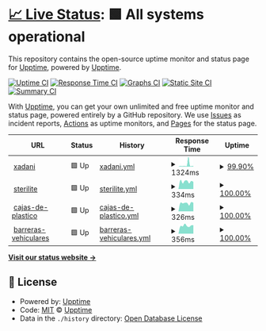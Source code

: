 # [📈 Live Status](https://demo.upptime.js.org): <!--live status--> **🟩 All systems operational**

This repository contains the open-source uptime monitor and status page for [Upptime](https://upptime.js.org), powered by [Upptime](https://github.com/upptime/upptime).

[![Uptime CI](https://github.com/AlonsoK28/xadani-upptime/workflows/Uptime%20CI/badge.svg)](https://github.com/AlonsoK28/xadani-upptime/actions?query=workflow%3A%22Uptime+CI%22)
[![Response Time CI](https://github.com/AlonsoK28/xadani-upptime/workflows/Response%20Time%20CI/badge.svg)](https://github.com/AlonsoK28/xadani-upptime/actions?query=workflow%3A%22Response+Time+CI%22)
[![Graphs CI](https://github.com/AlonsoK28/xadani-upptime/workflows/Graphs%20CI/badge.svg)](https://github.com/AlonsoK28/xadani-upptime/actions?query=workflow%3A%22Graphs+CI%22)
[![Static Site CI](https://github.com/AlonsoK28/xadani-upptime/workflows/Static%20Site%20CI/badge.svg)](https://github.com/AlonsoK28/xadani-upptime/actions?query=workflow%3A%22Static+Site+CI%22)
[![Summary CI](https://github.com/AlonsoK28/xadani-upptime/workflows/Summary%20CI/badge.svg)](https://github.com/AlonsoK28/xadani-upptime/actions?query=workflow%3A%22Summary+CI%22)

With [Upptime](https://upptime.js.org), you can get your own unlimited and free uptime monitor and status page, powered entirely by a GitHub repository. We use [Issues](https://github.com/upptime/upptime/issues) as incident reports, [Actions](https://github.com/AlonsoK28/xadani-upptime/actions) as uptime monitors, and [Pages](https://demo.upptime.js.org) for the status page.

<!--start: status pages-->
<!-- This summary is generated by Upptime (https://github.com/upptime/upptime) -->
<!-- Do not edit this manually, your changes will be overwritten -->
<!-- prettier-ignore -->
| URL | Status | History | Response Time | Uptime |
| --- | ------ | ------- | ------------- | ------ |
| <img alt="" src="https://res.cloudinary.com/xadani-mexico/image/upload/v1556506394/assets/favicon/xadani/xadani.png" height="13"> [xadani](https://www.xadani.com.mx) | 🟩 Up | [xadani.yml](https://github.com/AlonsoK28/xadani-upptime/commits/HEAD/history/xadani.yml) | <details><summary><img alt="Response time graph" src="./graphs/xadani/response-time-week.png" height="20"> 1324ms</summary><br><a href="https://AlonsoK28.github.io/xadani-upptime/history/xadani"><img alt="Response time 977" src="https://img.shields.io/endpoint?url=https%3A%2F%2Fraw.githubusercontent.com%2FAlonsoK28%2Fxadani-upptime%2FHEAD%2Fapi%2Fxadani%2Fresponse-time.json"></a><br><a href="https://AlonsoK28.github.io/xadani-upptime/history/xadani"><img alt="24-hour response time 1328" src="https://img.shields.io/endpoint?url=https%3A%2F%2Fraw.githubusercontent.com%2FAlonsoK28%2Fxadani-upptime%2FHEAD%2Fapi%2Fxadani%2Fresponse-time-day.json"></a><br><a href="https://AlonsoK28.github.io/xadani-upptime/history/xadani"><img alt="7-day response time 1324" src="https://img.shields.io/endpoint?url=https%3A%2F%2Fraw.githubusercontent.com%2FAlonsoK28%2Fxadani-upptime%2FHEAD%2Fapi%2Fxadani%2Fresponse-time-week.json"></a><br><a href="https://AlonsoK28.github.io/xadani-upptime/history/xadani"><img alt="30-day response time 1343" src="https://img.shields.io/endpoint?url=https%3A%2F%2Fraw.githubusercontent.com%2FAlonsoK28%2Fxadani-upptime%2FHEAD%2Fapi%2Fxadani%2Fresponse-time-month.json"></a><br><a href="https://AlonsoK28.github.io/xadani-upptime/history/xadani"><img alt="1-year response time 977" src="https://img.shields.io/endpoint?url=https%3A%2F%2Fraw.githubusercontent.com%2FAlonsoK28%2Fxadani-upptime%2FHEAD%2Fapi%2Fxadani%2Fresponse-time-year.json"></a></details> | <details><summary><a href="https://AlonsoK28.github.io/xadani-upptime/history/xadani">99.90%</a></summary><a href="https://AlonsoK28.github.io/xadani-upptime/history/xadani"><img alt="All-time uptime 99.76%" src="https://img.shields.io/endpoint?url=https%3A%2F%2Fraw.githubusercontent.com%2FAlonsoK28%2Fxadani-upptime%2FHEAD%2Fapi%2Fxadani%2Fuptime.json"></a><br><a href="https://AlonsoK28.github.io/xadani-upptime/history/xadani"><img alt="24-hour uptime 99.33%" src="https://img.shields.io/endpoint?url=https%3A%2F%2Fraw.githubusercontent.com%2FAlonsoK28%2Fxadani-upptime%2FHEAD%2Fapi%2Fxadani%2Fuptime-day.json"></a><br><a href="https://AlonsoK28.github.io/xadani-upptime/history/xadani"><img alt="7-day uptime 99.90%" src="https://img.shields.io/endpoint?url=https%3A%2F%2Fraw.githubusercontent.com%2FAlonsoK28%2Fxadani-upptime%2FHEAD%2Fapi%2Fxadani%2Fuptime-week.json"></a><br><a href="https://AlonsoK28.github.io/xadani-upptime/history/xadani"><img alt="30-day uptime 99.98%" src="https://img.shields.io/endpoint?url=https%3A%2F%2Fraw.githubusercontent.com%2FAlonsoK28%2Fxadani-upptime%2FHEAD%2Fapi%2Fxadani%2Fuptime-month.json"></a><br><a href="https://AlonsoK28.github.io/xadani-upptime/history/xadani"><img alt="1-year uptime 99.76%" src="https://img.shields.io/endpoint?url=https%3A%2F%2Fraw.githubusercontent.com%2FAlonsoK28%2Fxadani-upptime%2FHEAD%2Fapi%2Fxadani%2Fuptime-year.json"></a></details>
| <img alt="" src="https://res.cloudinary.com/xadani-mexico/image/upload/v1543876497/assets/favicon/sterilite/sterilite" height="13"> [sterilite](https://sterilite.mx) | 🟩 Up | [sterilite.yml](https://github.com/AlonsoK28/xadani-upptime/commits/HEAD/history/sterilite.yml) | <details><summary><img alt="Response time graph" src="./graphs/sterilite/response-time-week.png" height="20"> 334ms</summary><br><a href="https://AlonsoK28.github.io/xadani-upptime/history/sterilite"><img alt="Response time 529" src="https://img.shields.io/endpoint?url=https%3A%2F%2Fraw.githubusercontent.com%2FAlonsoK28%2Fxadani-upptime%2FHEAD%2Fapi%2Fsterilite%2Fresponse-time.json"></a><br><a href="https://AlonsoK28.github.io/xadani-upptime/history/sterilite"><img alt="24-hour response time 322" src="https://img.shields.io/endpoint?url=https%3A%2F%2Fraw.githubusercontent.com%2FAlonsoK28%2Fxadani-upptime%2FHEAD%2Fapi%2Fsterilite%2Fresponse-time-day.json"></a><br><a href="https://AlonsoK28.github.io/xadani-upptime/history/sterilite"><img alt="7-day response time 334" src="https://img.shields.io/endpoint?url=https%3A%2F%2Fraw.githubusercontent.com%2FAlonsoK28%2Fxadani-upptime%2FHEAD%2Fapi%2Fsterilite%2Fresponse-time-week.json"></a><br><a href="https://AlonsoK28.github.io/xadani-upptime/history/sterilite"><img alt="30-day response time 450" src="https://img.shields.io/endpoint?url=https%3A%2F%2Fraw.githubusercontent.com%2FAlonsoK28%2Fxadani-upptime%2FHEAD%2Fapi%2Fsterilite%2Fresponse-time-month.json"></a><br><a href="https://AlonsoK28.github.io/xadani-upptime/history/sterilite"><img alt="1-year response time 529" src="https://img.shields.io/endpoint?url=https%3A%2F%2Fraw.githubusercontent.com%2FAlonsoK28%2Fxadani-upptime%2FHEAD%2Fapi%2Fsterilite%2Fresponse-time-year.json"></a></details> | <details><summary><a href="https://AlonsoK28.github.io/xadani-upptime/history/sterilite">100.00%</a></summary><a href="https://AlonsoK28.github.io/xadani-upptime/history/sterilite"><img alt="All-time uptime 99.81%" src="https://img.shields.io/endpoint?url=https%3A%2F%2Fraw.githubusercontent.com%2FAlonsoK28%2Fxadani-upptime%2FHEAD%2Fapi%2Fsterilite%2Fuptime.json"></a><br><a href="https://AlonsoK28.github.io/xadani-upptime/history/sterilite"><img alt="24-hour uptime 100.00%" src="https://img.shields.io/endpoint?url=https%3A%2F%2Fraw.githubusercontent.com%2FAlonsoK28%2Fxadani-upptime%2FHEAD%2Fapi%2Fsterilite%2Fuptime-day.json"></a><br><a href="https://AlonsoK28.github.io/xadani-upptime/history/sterilite"><img alt="7-day uptime 100.00%" src="https://img.shields.io/endpoint?url=https%3A%2F%2Fraw.githubusercontent.com%2FAlonsoK28%2Fxadani-upptime%2FHEAD%2Fapi%2Fsterilite%2Fuptime-week.json"></a><br><a href="https://AlonsoK28.github.io/xadani-upptime/history/sterilite"><img alt="30-day uptime 100.00%" src="https://img.shields.io/endpoint?url=https%3A%2F%2Fraw.githubusercontent.com%2FAlonsoK28%2Fxadani-upptime%2FHEAD%2Fapi%2Fsterilite%2Fuptime-month.json"></a><br><a href="https://AlonsoK28.github.io/xadani-upptime/history/sterilite"><img alt="1-year uptime 99.81%" src="https://img.shields.io/endpoint?url=https%3A%2F%2Fraw.githubusercontent.com%2FAlonsoK28%2Fxadani-upptime%2FHEAD%2Fapi%2Fsterilite%2Fuptime-year.json"></a></details>
| <img alt="" src="https://res.cloudinary.com/xadani-mexico/image/upload/v1542061177/assets/favicon/cajas-de-plastico/favicon.ico" height="13"> [cajas-de-plastico](https://cajas-de-plastico.com) | 🟩 Up | [cajas-de-plastico.yml](https://github.com/AlonsoK28/xadani-upptime/commits/HEAD/history/cajas-de-plastico.yml) | <details><summary><img alt="Response time graph" src="./graphs/cajas-de-plastico/response-time-week.png" height="20"> 326ms</summary><br><a href="https://AlonsoK28.github.io/xadani-upptime/history/cajas-de-plastico"><img alt="Response time 550" src="https://img.shields.io/endpoint?url=https%3A%2F%2Fraw.githubusercontent.com%2FAlonsoK28%2Fxadani-upptime%2FHEAD%2Fapi%2Fcajas-de-plastico%2Fresponse-time.json"></a><br><a href="https://AlonsoK28.github.io/xadani-upptime/history/cajas-de-plastico"><img alt="24-hour response time 342" src="https://img.shields.io/endpoint?url=https%3A%2F%2Fraw.githubusercontent.com%2FAlonsoK28%2Fxadani-upptime%2FHEAD%2Fapi%2Fcajas-de-plastico%2Fresponse-time-day.json"></a><br><a href="https://AlonsoK28.github.io/xadani-upptime/history/cajas-de-plastico"><img alt="7-day response time 326" src="https://img.shields.io/endpoint?url=https%3A%2F%2Fraw.githubusercontent.com%2FAlonsoK28%2Fxadani-upptime%2FHEAD%2Fapi%2Fcajas-de-plastico%2Fresponse-time-week.json"></a><br><a href="https://AlonsoK28.github.io/xadani-upptime/history/cajas-de-plastico"><img alt="30-day response time 325" src="https://img.shields.io/endpoint?url=https%3A%2F%2Fraw.githubusercontent.com%2FAlonsoK28%2Fxadani-upptime%2FHEAD%2Fapi%2Fcajas-de-plastico%2Fresponse-time-month.json"></a><br><a href="https://AlonsoK28.github.io/xadani-upptime/history/cajas-de-plastico"><img alt="1-year response time 550" src="https://img.shields.io/endpoint?url=https%3A%2F%2Fraw.githubusercontent.com%2FAlonsoK28%2Fxadani-upptime%2FHEAD%2Fapi%2Fcajas-de-plastico%2Fresponse-time-year.json"></a></details> | <details><summary><a href="https://AlonsoK28.github.io/xadani-upptime/history/cajas-de-plastico">100.00%</a></summary><a href="https://AlonsoK28.github.io/xadani-upptime/history/cajas-de-plastico"><img alt="All-time uptime 99.82%" src="https://img.shields.io/endpoint?url=https%3A%2F%2Fraw.githubusercontent.com%2FAlonsoK28%2Fxadani-upptime%2FHEAD%2Fapi%2Fcajas-de-plastico%2Fuptime.json"></a><br><a href="https://AlonsoK28.github.io/xadani-upptime/history/cajas-de-plastico"><img alt="24-hour uptime 100.00%" src="https://img.shields.io/endpoint?url=https%3A%2F%2Fraw.githubusercontent.com%2FAlonsoK28%2Fxadani-upptime%2FHEAD%2Fapi%2Fcajas-de-plastico%2Fuptime-day.json"></a><br><a href="https://AlonsoK28.github.io/xadani-upptime/history/cajas-de-plastico"><img alt="7-day uptime 100.00%" src="https://img.shields.io/endpoint?url=https%3A%2F%2Fraw.githubusercontent.com%2FAlonsoK28%2Fxadani-upptime%2FHEAD%2Fapi%2Fcajas-de-plastico%2Fuptime-week.json"></a><br><a href="https://AlonsoK28.github.io/xadani-upptime/history/cajas-de-plastico"><img alt="30-day uptime 100.00%" src="https://img.shields.io/endpoint?url=https%3A%2F%2Fraw.githubusercontent.com%2FAlonsoK28%2Fxadani-upptime%2FHEAD%2Fapi%2Fcajas-de-plastico%2Fuptime-month.json"></a><br><a href="https://AlonsoK28.github.io/xadani-upptime/history/cajas-de-plastico"><img alt="1-year uptime 99.82%" src="https://img.shields.io/endpoint?url=https%3A%2F%2Fraw.githubusercontent.com%2FAlonsoK28%2Fxadani-upptime%2FHEAD%2Fapi%2Fcajas-de-plastico%2Fuptime-year.json"></a></details>
| <img alt="" src="https://res.cloudinary.com/xadani-mexico/image/upload/v1556505787/assets/favicon/barreras-vehiculares/icono-control-de-acceso-vehicular.png" height="13"> [barreras-vehiculares](https://barreras-vehiculares.mx) | 🟩 Up | [barreras-vehiculares.yml](https://github.com/AlonsoK28/xadani-upptime/commits/HEAD/history/barreras-vehiculares.yml) | <details><summary><img alt="Response time graph" src="./graphs/barreras-vehiculares/response-time-week.png" height="20"> 356ms</summary><br><a href="https://AlonsoK28.github.io/xadani-upptime/history/barreras-vehiculares"><img alt="Response time 487" src="https://img.shields.io/endpoint?url=https%3A%2F%2Fraw.githubusercontent.com%2FAlonsoK28%2Fxadani-upptime%2FHEAD%2Fapi%2Fbarreras-vehiculares%2Fresponse-time.json"></a><br><a href="https://AlonsoK28.github.io/xadani-upptime/history/barreras-vehiculares"><img alt="24-hour response time 377" src="https://img.shields.io/endpoint?url=https%3A%2F%2Fraw.githubusercontent.com%2FAlonsoK28%2Fxadani-upptime%2FHEAD%2Fapi%2Fbarreras-vehiculares%2Fresponse-time-day.json"></a><br><a href="https://AlonsoK28.github.io/xadani-upptime/history/barreras-vehiculares"><img alt="7-day response time 356" src="https://img.shields.io/endpoint?url=https%3A%2F%2Fraw.githubusercontent.com%2FAlonsoK28%2Fxadani-upptime%2FHEAD%2Fapi%2Fbarreras-vehiculares%2Fresponse-time-week.json"></a><br><a href="https://AlonsoK28.github.io/xadani-upptime/history/barreras-vehiculares"><img alt="30-day response time 352" src="https://img.shields.io/endpoint?url=https%3A%2F%2Fraw.githubusercontent.com%2FAlonsoK28%2Fxadani-upptime%2FHEAD%2Fapi%2Fbarreras-vehiculares%2Fresponse-time-month.json"></a><br><a href="https://AlonsoK28.github.io/xadani-upptime/history/barreras-vehiculares"><img alt="1-year response time 487" src="https://img.shields.io/endpoint?url=https%3A%2F%2Fraw.githubusercontent.com%2FAlonsoK28%2Fxadani-upptime%2FHEAD%2Fapi%2Fbarreras-vehiculares%2Fresponse-time-year.json"></a></details> | <details><summary><a href="https://AlonsoK28.github.io/xadani-upptime/history/barreras-vehiculares">100.00%</a></summary><a href="https://AlonsoK28.github.io/xadani-upptime/history/barreras-vehiculares"><img alt="All-time uptime 99.83%" src="https://img.shields.io/endpoint?url=https%3A%2F%2Fraw.githubusercontent.com%2FAlonsoK28%2Fxadani-upptime%2FHEAD%2Fapi%2Fbarreras-vehiculares%2Fuptime.json"></a><br><a href="https://AlonsoK28.github.io/xadani-upptime/history/barreras-vehiculares"><img alt="24-hour uptime 100.00%" src="https://img.shields.io/endpoint?url=https%3A%2F%2Fraw.githubusercontent.com%2FAlonsoK28%2Fxadani-upptime%2FHEAD%2Fapi%2Fbarreras-vehiculares%2Fuptime-day.json"></a><br><a href="https://AlonsoK28.github.io/xadani-upptime/history/barreras-vehiculares"><img alt="7-day uptime 100.00%" src="https://img.shields.io/endpoint?url=https%3A%2F%2Fraw.githubusercontent.com%2FAlonsoK28%2Fxadani-upptime%2FHEAD%2Fapi%2Fbarreras-vehiculares%2Fuptime-week.json"></a><br><a href="https://AlonsoK28.github.io/xadani-upptime/history/barreras-vehiculares"><img alt="30-day uptime 100.00%" src="https://img.shields.io/endpoint?url=https%3A%2F%2Fraw.githubusercontent.com%2FAlonsoK28%2Fxadani-upptime%2FHEAD%2Fapi%2Fbarreras-vehiculares%2Fuptime-month.json"></a><br><a href="https://AlonsoK28.github.io/xadani-upptime/history/barreras-vehiculares"><img alt="1-year uptime 99.83%" src="https://img.shields.io/endpoint?url=https%3A%2F%2Fraw.githubusercontent.com%2FAlonsoK28%2Fxadani-upptime%2FHEAD%2Fapi%2Fbarreras-vehiculares%2Fuptime-year.json"></a></details>

<!--end: status pages-->

[**Visit our status website →**](https://demo.upptime.js.org)

## 📄 License

- Powered by: [Upptime](https://github.com/upptime/upptime)
- Code: [MIT](./LICENSE) © [Upptime](https://upptime.js.org)
- Data in the `./history` directory: [Open Database License](https://opendatacommons.org/licenses/odbl/1-0/)
